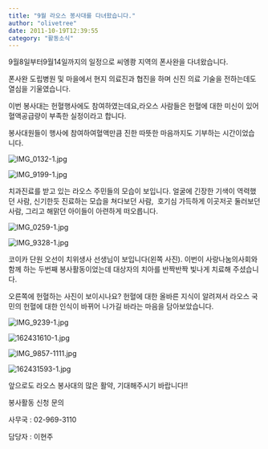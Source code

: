 ```yaml
---
title: "9월 라오스 봉사대를 다녀왔습니다."
author: "olivetree"
date: 2011-10-19T12:39:55
category: "활동소식"
---
```


9월8일부터9월14일까지의 일정으로 씨엥쾅 지역의 폰사완을 다녀왔습니다.

폰사완 도립병원 및 마을에서 현지 의료진과 협진을 하며 신진 의료 기술을 전하는데도 열심을 기울였습니다.

이번 봉사대는 헌혈행사에도 참여하였는데요,라오스 사람들은 헌혈에 대한 미신이 있어 혈액공급량이 부족한 실정이라고 합니다.

봉사대원들이 행사에 참여하여혈액만큼 진한 따뜻한 마음까지도 기부하는 시간이었습니다.

![IMG_0132-1.jpg](/files/attach/images/382/145/012/350b152abbb8b3490e8fde4892adb8e5.jpg)

![IMG_9199-1.jpg](/files/attach/images/382/145/012/7f4218fa303f23c4fc520d084c190cca.jpg)

치과진료를 받고 있는 라오스 주민들의 모습이 보입니다. 얼굴에 긴장한 기색이 역력했던 사람, 신기한듯 진료하는 모습을 쳐다보던 사람,  호기심 가득하게 이곳저곳 둘러보던 사람, 그리고 해맑던 아이들이 아련하게 떠오릅니다.

![IMG_0259-1.jpg](/files/attach/images/382/145/012/dc3f97e42ab0ad5adb1ce20103754176.jpg)

![IMG_9328-1.jpg](/files/attach/images/382/145/012/5afb518b2937d4fc3a17bfce4abd0016.jpg)

코이카 단원 오선이 치위생사 선생님이 보입니다(왼쪽 사진). 이번이 사랑나눔의사회와 함께 하는 두번째 봉사활동이었는데 대상자의 치아를 반짝반짝 빛나게 치료해 주셨습니다.

오른쪽에 헌혈하는 사진이 보이시나요? 헌혈에 대한 올바른 지식이 알려져서 라오스 국민의 헌혈에 대한 인식이 바뀌어 나가길 바라는 마음을 담아보았습니다.

![IMG_9239-1.jpg](/files/attach/images/382/145/012/d6369b0c7d1d5ef6efad9bd4593927da.jpg)

![162431610-1.jpg](/files/attach/images/382/145/012/28c61ef77248372d5d80f47e2e79af05.jpg)

![IMG_9857-1111.jpg](/files/attach/images/382/145/012/6cb5e9b1fc6521a2b1de46deba720e2a.jpg)

![162431593-1.jpg](/files/attach/images/382/145/012/a048e1714ac46660a521679531252dcf.jpg)

앞으로도 라오스 봉사대의 많은 활약, 기대해주시기 바랍니다!!

봉사활동 신청 문의

사무국 : 02-969-3110

담당자 : 이현주
